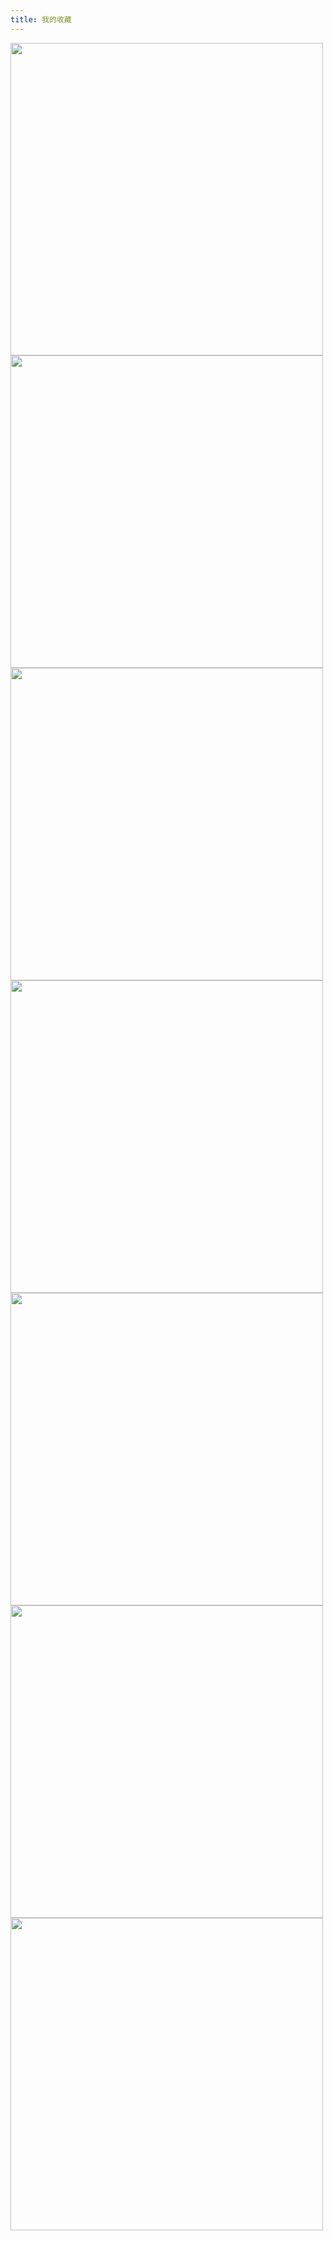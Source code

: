 ```yaml
---
title: 我的收藏
---
```


<img src="/img/5c09692ebe2d2594d46e22829dbf4df3.jpg"  width=500>
<img src="/img/278241833.jpg" width=500 >
<img src="/img/FVIWHJcVEAAHlzW.jpg" width=500 >
<img src="/img/FPQu7oiagAAdymY.jpg" width=500 >
<img src="/img/FL3u4OlakAE0tUt.jpg" width=500 >
<img src="/img/FSjCY1sUYAAfk3_.jpeg" width=500 >
<img src="/img/src=http___img.peipeilove.com_img_RoleImage_2018_20180517_f42fee04d203420fad89a76786712de9.jpg.jpg" width=500 >